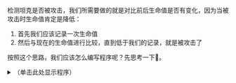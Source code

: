 检测坦克是否被攻击，我们所需要做的就是对比前后生命值是否有变化，因为当被攻击时生命值肯定是降低：

1. 首先我们应该记录一次生命值
2. 然后与现在的生命值进行比较，直到低于我们的记录，就是被攻击了

按照这个思路，我们应该怎么编写程序呢？先思考一下:thinking:。

<!-- slide:break-60 -->

<details>
<summary>（单击此处显示程序）</summary>

![](../_media/record-health.png "检测坦克是否被攻击")

</details>
